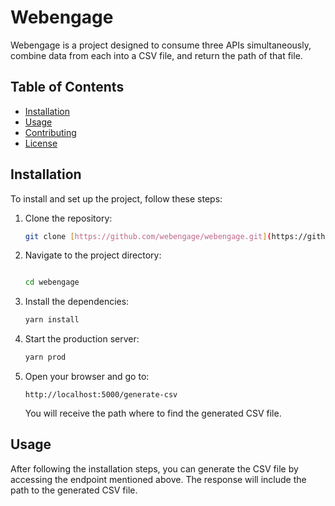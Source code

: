 # Webengage

Webengage is a project designed to consume three APIs simultaneously, combine data from each into a CSV file, and return the path of that file.

## Table of Contents

- [Installation](#installation)
- [Usage](#usage)
- [Contributing](#contributing)
- [License](#license)

## Installation

To install and set up the project, follow these steps:

1. Clone the repository:
   ```bash
   git clone [https://github.com/webengage/webengage.git](https://github.com/keyes343/webengage.git)
   ```
2. Navigate to the project directory:

   ```bash

   cd webengage
   ```

3. Install the dependencies:
   ```bash
   yarn install
   ```
4. Start the production server:
   ```bash
   yarn prod
   ```
5. Open your browser and go to:
   ```
   http://localhost:5000/generate-csv
   ```
   You will receive the path where to find the generated CSV file.

## Usage

After following the installation steps, you can generate the CSV file by accessing the endpoint mentioned above. The response will include the path to the generated CSV file.
